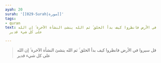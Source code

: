 ```yaml
---
ayah: 20
surah: '[[029-Surah|سورة]]'
tags:
- quran
text: قل سيروا في الأرض فانظروا كيف بدأ الخلق ۚ ثم الله ينشئ النشأة الآخرة ۚ إن الله
  على كل شيء قدير

---
```

> قل سيروا في الأرض فانظروا كيف بدأ الخلق ۚ ثم الله ينشئ النشأة الآخرة ۚ إن الله على كل شيء قدير

